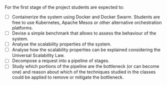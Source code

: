 For the first stage of the project students are expected to:

- [ ] Containerize the system using Docker and Docker Swarm. Students are free to
use Kubernetes, Apache Mesos or other alternative orchestration platforms.
- [ ] Devise a simple benchmark that allows to assess the behaviour of the system.
- [ ] Analyse the scalability properties of the system.
- [ ] Analyse how the scalability properties can be explained considering the
Universal Scalability Law.
- [ ] Decompose a request into a pipeline of stages.
- [ ] Study which portions of the pipeline are the bottleneck (or can become one) and
reason about which of the techniques studied in the classes could be applied
to remove or mitigate the bottleneck.